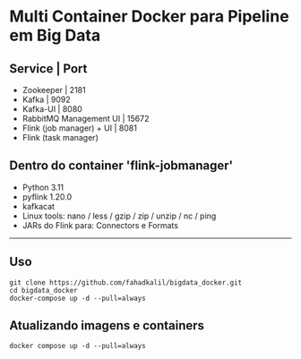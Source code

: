# Multi Container Docker para Pipeline em Big Data

## Service | Port

- Zookeeper | 2181
- Kafka | 9092
- Kafka-UI | 8080
- RabbitMQ Management UI | 15672
- Flink (job manager) + UI | 8081
- Flink (task manager)

## Dentro do container 'flink-jobmanager'

- Python 3.11
- pyflink 1.20.0
- kafkacat
- Linux tools: nano / less / gzip / zip / unzip / nc / ping
- JARs do Flink para: Connectors e Formats

---

## Uso

    git clone https://github.com/fahadkalil/bigdata_docker.git
    cd bigdata_docker
    docker-compose up -d --pull=always

## Atualizando imagens e containers

    docker compose up -d --pull=always
    